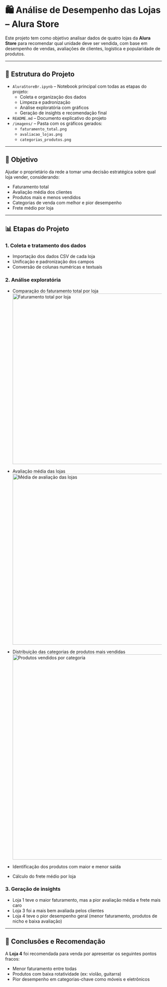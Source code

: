 # 🛍️ Análise de Desempenho das Lojas – Alura Store

Este projeto tem como objetivo analisar dados de quatro lojas da **Alura Store** para recomendar qual unidade deve ser vendida, com base em desempenho de vendas, avaliações de clientes, logística e popularidade de produtos.

---

## 📁 Estrutura do Projeto

- `AluraStoreBr.ipynb` – Notebook principal com todas as etapas do projeto:
  - Coleta e organização dos dados
  - Limpeza e padronização
  - Análise exploratória com gráficos
  - Geração de insights e recomendação final
- `README.md` – Documento explicativo do projeto
- `/imagens/` – Pasta com os gráficos gerados:
  - `faturamento_total.png`  
  - `avaliacao_lojas.png`  
  - `categorias_produtos.png`

---

## 🎯 Objetivo

Ajudar o proprietário da rede a tomar uma decisão estratégica sobre qual loja vender, considerando:

- Faturamento total  
- Avaliação média dos clientes  
- Produtos mais e menos vendidos  
- Categorias de venda com melhor e pior desempenho  
- Frete médio por loja  

---

## 📊 Etapas do Projeto

### 1. Coleta e tratamento dos dados
- Importação dos dados CSV de cada loja
- Unificação e padronização dos campos
- Conversão de colunas numéricas e textuais

### 2. Análise exploratória
- Comparação do faturamento total por loja  
  <img width="917" height="547" alt="Faturamento total por loja" src="https://github.com/user-attachments/assets/44faf2a3-85bb-40b5-aeee-6e290fb0b654" />

- Avaliação média das lojas  
  <img width="866" height="548" alt="Média de avaliação das lojas" src="https://github.com/user-attachments/assets/cc4f866d-78e2-4ce8-924c-5c94bffa4c15" />

- Distribuição das categorias de produtos mais vendidas  
  <img width="783" height="658" alt="Produtos vendidos por categoria" src="https://github.com/user-attachments/assets/7888c8ac-978e-4219-b6ab-5c61d0a8ab34" />

- Identificação dos produtos com maior e menor saída  
- Cálculo do frete médio por loja

### 3. Geração de insights
- Loja 1 teve o maior faturamento, mas a pior avaliação média e frete mais caro  
- Loja 3 foi a mais bem avaliada pelos clientes  
- Loja 4 teve o pior desempenho geral (menor faturamento, produtos de nicho e baixa avaliação)

---

## 🧠 Conclusões e Recomendação

A **Loja 4** foi recomendada para venda por apresentar os seguintes pontos fracos:

- Menor faturamento entre todas  
- Produtos com baixa rotatividade (ex: violão, guitarra)  
- Pior desempenho em categorias-chave como móveis e eletrônicos  
